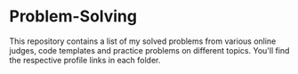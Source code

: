 # Problem-Solving

This repository contains a list of my solved problems from various online judges, code templates and practice problems on different topics. You'll find the respective profile links in each folder.